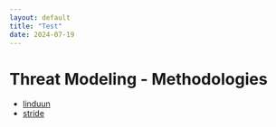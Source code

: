 ```yaml
---
layout: default
title: "Test"
date: 2024-07-19
---
```


# Threat Modeling - Methodologies

- [linduun](./linduun)
- [stride](./stride)
